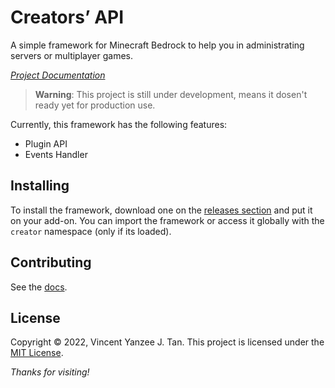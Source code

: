 # Creators’ API

A simple framework for Minecraft Bedrock to help you in administrating servers or
multiplayer games.

[*Project Documentation*](https://vytdev.github.io/en/projects/creators-api)

> **Warning**: This project is still under development, means it dosen't ready yet
 for production use.

Currently, this framework has the following features:

- Plugin API
- Events Handler

## Installing

To install the framework, download one on the [releases section][rel] and put it
on your add-on. You can import the framework or access it globally with the `creator`
namespace (only if its loaded).

## Contributing

See the [docs](https://vytdev.github.io/en/projects/creators-api/contributing).

## License

Copyright &copy; 2022, Vincent Yanzee J. Tan.
This project is licensed under the [MIT License](LICENSE).

*Thanks for visiting!*

[rel]: https://github.com/vytdev/creators-api/releases
